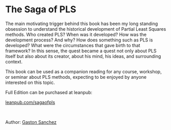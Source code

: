 # The Saga of PLS

The main motivating trigger behind this book has been my long standing obsession 
to understand the historical development of Partial Least Squares methods.
Who created PLS? When was it developed? How was the development process? 
And why? How does something such as PLS is developed? What were the circumstances 
that gave birth to that framework? In this sense, the quest became a quest not 
only about PLS itself but also about its creator, about his mind, his ideas, 
and surrounding context.

This book can be used as a companion reading for any course, workshop, or 
seminar about PLS methods, expecting to be enjoyed by anyone interested on this 
topic.

Full Edition can be purchased at leanpub:

<a href="https://leanpub.com/sagaofpls" target="blank">leanpub.com/sagaofpls</a>

<br>

Author: [Gaston Sanchez](https://www.gastonsanchez.com)